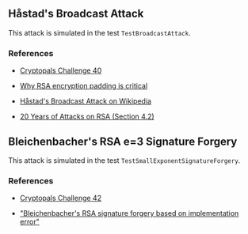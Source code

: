 ## Håstad's Broadcast Attack

This attack is simulated in the test `TestBroadcastAttack`.

### References

* [Cryptopals Challenge 40](http://cryptopals.com/sets/5/challenges/40/)

* [Why RSA encryption padding is critical](https://rdist.root.org/2009/10/06/why-rsa-encryption-padding-is-critical/)
 
* [Håstad's Broadcast Attack on Wikipedia](https://en.wikipedia.org/wiki/Coppersmith%27s_attack#H.C3.A5stad.27s_broadcast_attack)

* [20 Years of Attacks on RSA (Section 4.2)](https://crypto.stanford.edu/~dabo/papers/RSA-survey.pdf) 

## Bleichenbacher's RSA e=3 Signature Forgery 

This attack is simulated in the test `TestSmallExponentSignatureForgery`.

### References

* [Cryptopals Challenge 42](http://cryptopals.com/sets/6/challenges/42)

* ["Bleichenbacher's RSA signature forgery based on implementation error"](https://www.ietf.org/mail-archive/web/openpgp/current/msg00999.html)


